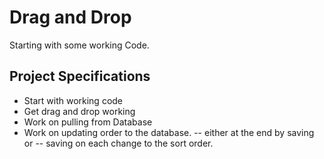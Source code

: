 # Drag and Drop

Starting with some working Code.

## Project Specifications

- Start with working code
- Get drag and drop working
- Work on pulling from Database
- Work on updating order to the database.
-- either at the end by saving or
-- saving on each change to the sort order.  
